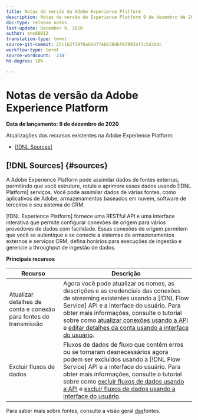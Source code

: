 ```yaml
---
title: Notas de versão da Adobe Experience Platform
description: Notas de versão de Experience Platform 9 de dezembro de 2020
doc-type: release notes
last-update: December 9, 2020
author: ens60013
translation-type: tm+mt
source-git-commit: 25c162f50f0a66d77eb638dbf87893af3c543ddc
workflow-type: tm+mt
source-wordcount: '214'
ht-degree: 10%

---
```



# Notas de versão da Adobe Experience Platform

**Data de lançamento: 9 de dezembro de 2020**

Atualizações dos recursos existentes na Adobe Experience Platform:

- [[!DNL Sources]](#sources)

## [!DNL Sources] {#sources}

A Adobe Experience Platform pode assimilar dados de fontes externas, permitindo que você estruture, rotule e aprimore esses dados usando [!DNL Platform] serviços. Você pode assimilar dados de várias fontes, como aplicativos de Adobe, armazenamentos baseados em nuvem, software de terceiros e seu sistema de CRM.

[!DNL Experience Platform] fornece uma RESTful API e uma interface interativa que permite configurar conexões de origem para vários provedores de dados com facilidade. Essas conexões de origem permitem que você se autentique e se conecte a sistemas de armazenamentos externos e serviços CRM, defina horários para execuções de ingestão e gerencie a throughput de ingestão de dados.

**Principais recursos**

| Recurso | Descrição |
| ------- | ----------- |
| Atualizar detalhes de conta e conexão para fontes de transmissão | Agora você pode atualizar os nomes, as descrições e as credenciais das conexões de streaming existentes usando a [!DNL Flow Service] API e a interface do usuário. Para obter mais informações, consulte o tutorial sobre como [atualizar conexões usando a API](../../sources/tutorials/api/update.md) e [editar detalhes da conta usando a interface do usuário](../../sources/tutorials/ui/monitor.md). |
| Excluir fluxos de dados | Fluxos de dados de fluxo que contêm erros ou se tornaram desnecessários agora podem ser excluídos usando a [!DNL Flow Service] API e a interface do usuário. Para obter mais informações, consulte o tutorial sobre como [excluir fluxos de dados usando a API](../../sources/tutorials/api/delete-dataflows.md) e [excluir fluxos de dados usando a interface do usuário](../../sources/tutorials/ui/delete.md). |

Para saber mais sobre fontes, consulte a visão geral [das](../../sources/home.md)fontes.